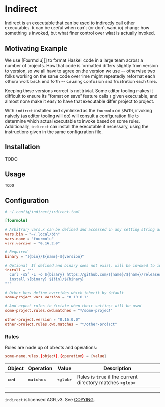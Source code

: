 # Indirect

Indirect is an executable that can be used to indirectly call other executables.
It can be useful when can't (or don't want to) change how something is invoked,
but what finer control over what is actually invoked.

## Motivating Example

We use [Fourmolu][] to format Haskell code in a large team across a number of
projects. How that code is formatted differs slightly from version to version,
so we all have to agree on the version we use -- otherwise two folks working on
the same code over time might repeatedly reformat each others work back and
forth -- causing confusion and frustration each time.

Keeping these versions correct is not trivial. Some editor tooling makes it
difficult to ensure its "format on save" feature calls a given executable, and
almost none make it easy to have that executable differ project to project.

With `indirect` installed and symlinked as the `fourmolu` on `$PATH`, invoking
naively (as editor tooling will do) will consult a configuration file to
determine which actual executable to invoke based on some rules. Additionally,
`indirect` can install the executable if necessary, using the instructions given
in the same configuration file.

## Installation

TODO

## Usage

```console
TODO
```

## Configuration

```toml
# ~/.config/indirect/indirect.toml

[fourmolu]

# Arbitrary vars.x can be defined and accessed in any setting string as ${x}
vars.bin = "~/.local/bin"
vars.name = "fourmolu"
vars.version = "0.16.2.0"

# Required
binary = "${bin}/${name}-${version}"

# Optional. If defined and binary does not exist, will be invoked to install it
install = """
  curl -sSf -L -o ${binary} https://github.com/${name}/${name}/releases/download/v${version}/fourmolu-${version}-linux-x86_64
  install ${binary} ${bin}/${binary}
"""

# Other keys define overrides which inherit by default
some-project.vars.version = "0.13.0.1"

# And expect rules to dictate when their settings will be used
some-project.rules.cwd.matches = "*/some-project"

other-project.version = "0.16.0.0"
other-project.rules.cwd.matches = "*/other-project"
```

### Rules

Rules are made up of objects and operations:

```toml
some-name.rules.{object}.{operation} = {value}
```

| Object | Operation | Value    | Description |
| ---    | ---       | ---      | ---         |
| `cwd`  | `matches` | `<glob>` | Rules is `true` if the current directory matches `<glob>` |

---

`indirect` is licensed AGPLv3. See [COPYING](./COPYING).
